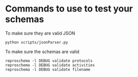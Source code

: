 # Commands to use to test your schemas

To make sure they are valid JSON

```
python scripts/jsonParser.py
```

To make sure the schemas are valid

```
reproschema -l DEBUG validate protocols
reproschema -l DEBUG validate activities 
reproschema -l DEBUG validate filename
```
